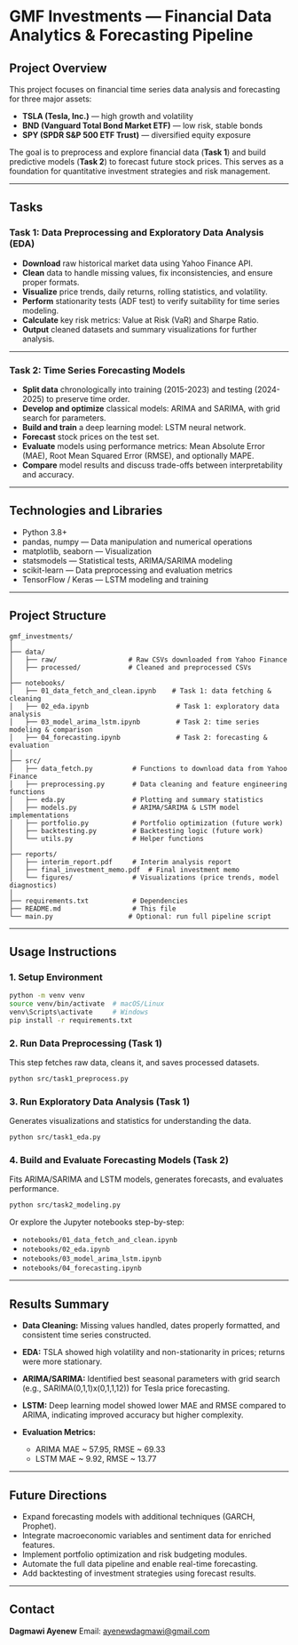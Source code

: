 
# GMF Investments — Financial Data Analytics & Forecasting Pipeline

## Project Overview

This project focuses on financial time series data analysis and forecasting for three major assets:

* **TSLA (Tesla, Inc.)** — high growth and volatility
* **BND (Vanguard Total Bond Market ETF)** — low risk, stable bonds
* **SPY (SPDR S\&P 500 ETF Trust)** — diversified equity exposure

The goal is to preprocess and explore financial data (**Task 1**) and build predictive models (**Task 2**) to forecast future stock prices. This serves as a foundation for quantitative investment strategies and risk management.

---

## Tasks

### Task 1: Data Preprocessing and Exploratory Data Analysis (EDA)

* **Download** raw historical market data using Yahoo Finance API.
* **Clean** data to handle missing values, fix inconsistencies, and ensure proper formats.
* **Visualize** price trends, daily returns, rolling statistics, and volatility.
* **Perform** stationarity tests (ADF test) to verify suitability for time series modeling.
* **Calculate** key risk metrics: Value at Risk (VaR) and Sharpe Ratio.
* **Output** cleaned datasets and summary visualizations for further analysis.

---

### Task 2: Time Series Forecasting Models

* **Split data** chronologically into training (2015-2023) and testing (2024-2025) to preserve time order.
* **Develop and optimize** classical models: ARIMA and SARIMA, with grid search for parameters.
* **Build and train** a deep learning model: LSTM neural network.
* **Forecast** stock prices on the test set.
* **Evaluate** models using performance metrics: Mean Absolute Error (MAE), Root Mean Squared Error (RMSE), and optionally MAPE.
* **Compare** model results and discuss trade-offs between interpretability and accuracy.

---

## Technologies and Libraries

* Python 3.8+
* pandas, numpy — Data manipulation and numerical operations
* matplotlib, seaborn — Visualization
* statsmodels — Statistical tests, ARIMA/SARIMA modeling
* scikit-learn — Data preprocessing and evaluation metrics
* TensorFlow / Keras — LSTM modeling and training

---

## Project Structure

```
gmf_investments/
│
├── data/
│   ├── raw/                  # Raw CSVs downloaded from Yahoo Finance
│   ├── processed/            # Cleaned and preprocessed CSVs
│
├── notebooks/
│   ├── 01_data_fetch_and_clean.ipynb    # Task 1: data fetching & cleaning
│   ├── 02_eda.ipynb                      # Task 1: exploratory data analysis
│   ├── 03_model_arima_lstm.ipynb         # Task 2: time series modeling & comparison
│   ├── 04_forecasting.ipynb              # Task 2: forecasting & evaluation
│
├── src/
│   ├── data_fetch.py          # Functions to download data from Yahoo Finance
│   ├── preprocessing.py       # Data cleaning and feature engineering functions
│   ├── eda.py                 # Plotting and summary statistics
│   ├── models.py              # ARIMA/SARIMA & LSTM model implementations
│   ├── portfolio.py           # Portfolio optimization (future work)
│   ├── backtesting.py         # Backtesting logic (future work)
│   └── utils.py               # Helper functions
│
├── reports/
│   ├── interim_report.pdf     # Interim analysis report
│   ├── final_investment_memo.pdf  # Final investment memo
│   └── figures/               # Visualizations (price trends, model diagnostics)
│
├── requirements.txt           # Dependencies
├── README.md                  # This file
└── main.py                   # Optional: run full pipeline script
```

---

## Usage Instructions

### 1. Setup Environment

```bash
python -m venv venv
source venv/bin/activate  # macOS/Linux
venv\Scripts\activate     # Windows
pip install -r requirements.txt
```

### 2. Run Data Preprocessing (Task 1)

This step fetches raw data, cleans it, and saves processed datasets.

```bash
python src/task1_preprocess.py
```

### 3. Run Exploratory Data Analysis (Task 1)

Generates visualizations and statistics for understanding the data.

```bash
python src/task1_eda.py
```

### 4. Build and Evaluate Forecasting Models (Task 2)

Fits ARIMA/SARIMA and LSTM models, generates forecasts, and evaluates performance.

```bash
python src/task2_modeling.py
```

Or explore the Jupyter notebooks step-by-step:

* `notebooks/01_data_fetch_and_clean.ipynb`
* `notebooks/02_eda.ipynb`
* `notebooks/03_model_arima_lstm.ipynb`
* `notebooks/04_forecasting.ipynb`

---

## Results Summary

* **Data Cleaning:** Missing values handled, dates properly formatted, and consistent time series constructed.
* **EDA:** TSLA showed high volatility and non-stationarity in prices; returns were more stationary.
* **ARIMA/SARIMA:** Identified best seasonal parameters with grid search (e.g., SARIMA(0,1,1)x(0,1,1,12)) for Tesla price forecasting.
* **LSTM:** Deep learning model showed lower MAE and RMSE compared to ARIMA, indicating improved accuracy but higher complexity.
* **Evaluation Metrics:**

  * ARIMA MAE \~ 57.95, RMSE \~ 69.33
  * LSTM MAE \~ 9.92, RMSE \~ 13.77

---

## Future Directions

* Expand forecasting models with additional techniques (GARCH, Prophet).
* Integrate macroeconomic variables and sentiment data for enriched features.
* Implement portfolio optimization and risk budgeting modules.
* Automate the full data pipeline and enable real-time forecasting.
* Add backtesting of investment strategies using forecast results.

---

## Contact

**Dagmawi Ayenew**
Email: [ayenewdagmawi@gmail.com](mailto:ayenewdagmawi@gmail.com)

